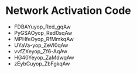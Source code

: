 # Network Activation Code
* FDBAYuyop_Red_gqAw
* PyGSAOyop_Red0sqAw
* MPHfeOyop_RfMmkqAw
* UYaVa-yop_ZeVl0qAw
* vvfZXeyop_Zf6-AqAw
* HG40Yeyop_ZaMdwqAw
* zEybCuyop_ZbFgkqAw